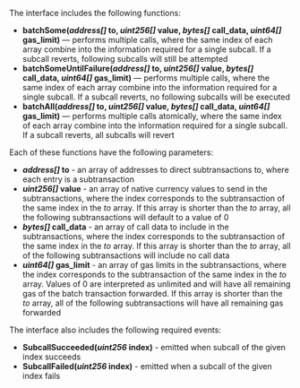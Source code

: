 The interface includes the following functions:

- **batchSome(*address[]* to, *uint256[]* value, *bytes[]* call_data, *uint64[]* gas_limit)** — performs multiple calls, where the same index of each array combine into the information required for a single subcall. If a subcall reverts, following subcalls will still be attempted
- **batchSomeUntilFailure(*address[]* to, *uint256[]* value, *bytes[]* call_data, *uint64[]* gas_limit)** — performs multiple calls, where the same index of each array combine into the information required for a single subcall. If a subcall reverts, no following subcalls will be executed
- **batchAll(*address[]* to, *uint256[]* value, *bytes[]* call_data, *uint64[]* gas_limit)** — performs multiple calls atomically, where the same index of each array combine into the information required for a single subcall. If a subcall reverts, all subcalls will revert

Each of these functions have the following parameters:

- ***address[]* to** - an array of addresses to direct subtransactions to, where each entry is a subtransaction
- ***uint256[]* value** - an array of native currency values to send in the subtransactions, where the index corresponds to the subtransaction of the same index in the *to* array. If this array is shorter than the *to* array, all the following subtransactions will default to a value of 0
- ***bytes[]* call_data** - an array of call data to include in the subtransactions, where the index corresponds to the subtransaction of the same index in the *to* array. If this array is shorter than the *to* array, all of the following subtransactions will include no call data
- ***uint64[]* gas_limit** - an array of gas limits in the subtransactions, where the index corresponds to the subtransaction of the same index in the *to* array. Values of 0 are interpreted as unlimited and will have all remaining gas of the batch transaction forwarded. If this array is shorter than the *to* array, all of the following subtransactions will have all remaining gas forwarded

The interface also includes the following required events:

- **SubcallSucceeded(*uint256* index)** - emitted when subcall of the given index succeeds
- **SubcallFailed(*uint256* index)** - emitted when a subcall of the given index  fails

